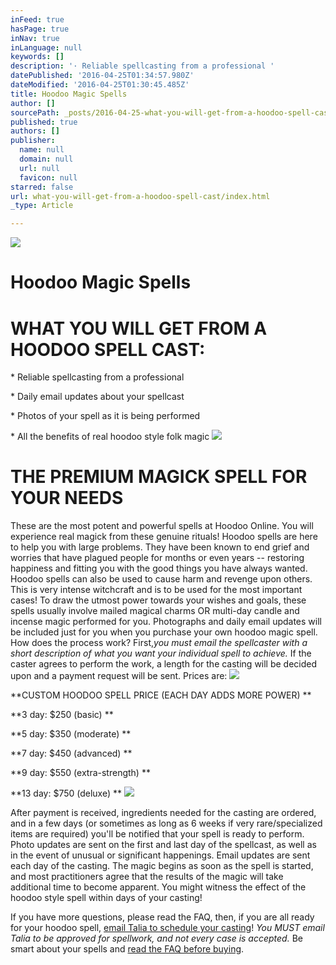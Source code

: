 ```yaml
---
inFeed: true
hasPage: true
inNav: true
inLanguage: null
keywords: []
description: '· Reliable spellcasting from a professional '
datePublished: '2016-04-25T01:34:57.980Z'
dateModified: '2016-04-25T01:30:45.485Z'
title: Hoodoo Magic Spells
author: []
sourcePath: _posts/2016-04-25-what-you-will-get-from-a-hoodoo-spell-cast.md
published: true
authors: []
publisher:
  name: null
  domain: null
  url: null
  favicon: null
starred: false
url: what-you-will-get-from-a-hoodoo-spell-cast/index.html
_type: Article

---
```

![](https://the-grid-user-content.s3-us-west-2.amazonaws.com/83f13374-f673-4545-a85e-2d983f4ff4da.jpg)

# Hoodoo Magic Spells

# WHAT YOU WILL GET FROM A HOODOO SPELL CAST: 

\* Reliable spellcasting from a professional 

\* Daily email updates about your spellcast 

\* Photos of your spell as it is being performed 

\* All the benefits of real hoodoo style folk magic ![](https://the-grid-user-content.s3-us-west-2.amazonaws.com/4e429dc6-35d3-4576-98c6-cb26a407bd7b.jpg)

# THE PREMIUM MAGICK SPELL FOR YOUR NEEDS 

These are the most potent and powerful spells at Hoodoo Online. You will experience real magick from these genuine rituals! Hoodoo spells are here to help you with large problems. They have been known to end grief and worries that have plagued people for months or even years -- restoring happiness and fitting you with the good things you have always wanted. Hoodoo spells can also be used to cause harm and revenge upon others. This is very intense witchcraft and is to be used for the most important cases! To draw the utmost power towards your wishes and goals, these spells usually involve mailed magical charms OR multi-day candle and incense magic performed for you. Photographs and daily email updates will be included just for you when you purchase your own hoodoo magic spell. How does the process work? First,_you must email the spellcaster with a short description of what you want your individual spell to achieve._ If the caster agrees to perform the work, a length for the casting will be decided upon and a payment request will be sent. Prices are: ![](https://the-grid-user-content.s3-us-west-2.amazonaws.com/f69a3baf-a995-45dc-8fdb-77dd750dddcb.jpg)

**CUSTOM HOODOO SPELL PRICE (EACH DAY ADDS MORE POWER) **

**3 day: $250 (basic) **

**5 day: $350 (moderate) **

**7 day: $450 (advanced) **

**9 day: $550 (extra-strength) **

**13 day: $750 (deluxe) **
![](https://the-grid-user-content.s3-us-west-2.amazonaws.com/f138ec84-bd7a-4f16-bb13-602e3a66aea0.jpg)

After payment is received, ingredients needed for the casting are ordered, and in a few days (or sometimes as long as 6 weeks if very rare/specialized items are required) you'll be notified that your spell is ready to perform. Photo updates are sent on the first and last day of the spellcast, as well as in the event of unusual or significant happenings. Email updates are sent each day of the casting. The magic begins as soon as the spell is started, and most practitioners agree that the results of the magic will take additional time to become apparent. You might witness the effect of the hoodoo style spell within days of your casting! 

If you have more questions, please read the FAQ, then, if you are all ready for your hoodoo spell, [email Talia to schedule your casting][0]! _You MUST email Talia to be approved for spellwork, and not every case is accepted._ Be smart about your spells and [read the FAQ before buying][1].

[0]: mailto:taliastarot@gmail.com
[1]: https://thegrid.ai/hoodoo-online/frequently-asked-questions-faq/